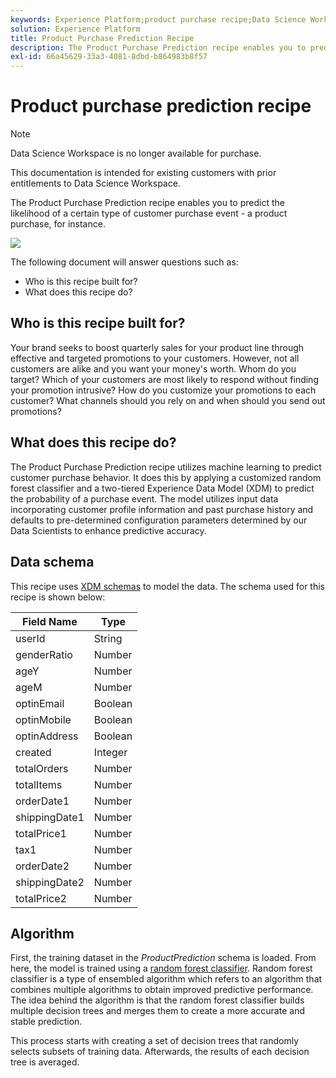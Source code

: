 ```yaml
---
keywords: Experience Platform;product purchase recipe;Data Science Workspace;popular topics;recipes;pre build recipe
solution: Experience Platform
title: Product Purchase Prediction Recipe
description: The Product Purchase Prediction recipe enables you to predict the likelihood of a certain type of customer purchase event - a product purchase, for instance.
exl-id: 66a45629-33a3-4081-8dbd-b864983b8f57
---
```

# Product purchase prediction recipe

>[!NOTE]
>
>Data Science Workspace is no longer available for purchase.
>
>This documentation is intended for existing customers with prior entitlements to Data Science Workspace.

The Product Purchase Prediction recipe enables you to predict the likelihood of a certain type of customer purchase event - a product purchase, for instance.

![](../images/pre-built-recipes/ppp_bigpicture.png)

The following document will answer questions such as:
* Who is this recipe built for?
* What does this recipe do?

## Who is this recipe built for?

Your brand seeks to boost quarterly sales for your product line through effective and targeted promotions to your customers. However, not all customers are alike and you want your money's worth. Whom do you target? Which of your customers are most likely to respond without finding your promotion intrusive? How do you customize your promotions to each customer? What channels should you rely on and when should you send out promotions?

## What does this recipe do?

The Product Purchase Prediction recipe utilizes machine learning to predict customer purchase behavior. It does this by applying a customized random forest classifier and a two-tiered Experience Data Model (XDM) to predict the probability of a purchase event. The model utilizes input data incorporating customer profile information and past purchase history and defaults to pre-determined configuration parameters determined by our Data Scientists to enhance predictive accuracy. 

## Data schema

This recipe uses [XDM schemas](../../xdm/home.md) to model the data. The schema used for this recipe is shown below:

| Field Name | Type |
| --- | --- |
| userId | String |
| genderRatio | Number |
| ageY | Number |
| ageM | Number |
| optinEmail | Boolean |
| optinMobile | Boolean |
| optinAddress | Boolean |
| created | Integer |
| totalOrders | Number |
| totalItems | Number |
| orderDate1 | Number |
| shippingDate1 | Number |
| totalPrice1 | Number |
| tax1 | Number |
| orderDate2 | Number |
| shippingDate2 | Number |
| totalPrice2 | Number |


## Algorithm

First, the training dataset in the *ProductPrediction* schema is loaded. From here, the model is trained using a [random forest classifier](https://scikit-learn.org/stable/modules/generated/sklearn.ensemble.RandomForestClassifier.html). Random forest classifier is a type of ensembled algorithm which refers to an algorithm that combines multiple algorithms to obtain improved predictive performance. The idea behind the algorithm is that the random forest classifier builds multiple decision trees and merges them to create a more accurate and stable prediction.

This process starts with creating a set of decision trees that randomly selects subsets of training data. Afterwards, the results of each decision tree is averaged.
